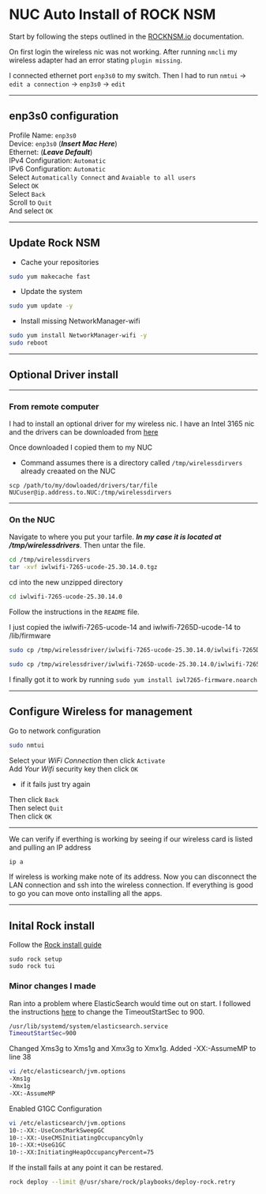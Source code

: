 # NUC Auto Install of ROCK NSM

Start by following the steps outlined in the [ROCKNSM.io](https://docs.rocknsm.io/install/install/) documentation.

On first login the wireless nic was not working.  After running `nmcli` my wireless adapter had an error stating `plugin missing`.

I connected ethernet port `enp3s0` to my switch.  Then I had to run `nmtui` -> `edit a connection` -> `enp3s0` -> `edit`  
___  

## enp3s0 configuration  

Profile Name: `enp3s0`  
Device: `enp3s0` (***Insert Mac Here***)  
Ethernet: (***Leave Default***)  
IPv4 Configuration: `Automatic`  
IPv6 Configuration: `Automatic`  
Select `Automatically Connect` and `Avaiable to all users`  
Select `OK`  
Select `Back`  
Scroll to `Quit`  
And select `OK`
___  

## Update Rock NSM

* Cache your repositories  

```bash
sudo yum makecache fast
```

* Update the system  

```bash
sudo yum update -y
```

* Install missing NetworkManager-wifi

```bash
sudo yum install NetworkManager-wifi -y
sudo reboot
```

___

## Optional Driver install

___

### From remote computer

I had to install an optional driver for my wireless nic.  I have an Intel 3165 nic and the drivers can be downloaded from [here](https://www.intel.com/content/www/us/en/support/articles/000005511/network-and-i-o/wireless-networking.html)  

Once downloaded I copied them to my NUC  

* Command assumes there is a directory called `/tmp/wirelessdirvers` already creaated on the NUC

```ssh
scp /path/to/my/dowloaded/drivers/tar/file NUCuser@ip.address.to.NUC:/tmp/wirelessdirvers
```  

___

### On the NUC

Navigate to where you put your tarfile.  ***In my case it is located at /tmp/wirelessdrivers***.  Then untar the file.

```bash
cd /tmp/wirelessdirvers  
tar -xvf iwlwifi-7265-ucode-25.30.14.0.tgz  
```

cd into the new unzipped directory

```bash
cd iwlwifi-7265-ucode-25.30.14.0
```

Follow the instructions in the `README` file.

I just copied the iwlwifi-7265-ucode-14 and iwlwifi-7265D-ucode-14 to /lib/firmware  

```bash  
sudo cp /tmp/wirelessdriver/iwlwifi-7265-ucode-25.30.14.0/iwlwifi-7265D-14.ucode /lib/firmware/

sudo cp /tmp/wirelessdriver/iwlwifi-7265D-ucode-25.30.14.0/iwlwifi-7265D-14.ucode /lib/firmware/
```

I finally got it to work by running `sudo yum install iwl7265-firmware.noarch`
___

## Configure Wireless for management

Go to network configuration  

```bash
sudo nmtui  
```

Select your *WiFi Connection* then click `Activate`  
Add *Your Wifi* security key then click `OK`  

* if it fails just try again  

Then click `Back`  
Then select `Quit`  
Then click `OK`  
___
We can verify if everthing is working by seeing if our wireless card is listed and pulling an IP address

```bash  
ip a
```

If wireless is working make note of its address.  Now you can disconnect the LAN connection and ssh into the wireless connection.  If everything is good to go you can move onto installing all the apps.  

___  

## Inital Rock install

Follow the [Rock install guide](https://docs.rocknsm.io/configure/setup-tui/)  

```rock
sudo rock setup  
sudo rock tui  
```

### Minor changes I made  

Ran into a problem where ElasticSearch would time out on start.  I followed the instructions [here](https://unix.stackexchange.com/questions/227017/how-to-change-systemd-service-timeout-value) to change the TimeoutStartSec to 900.  

```bash
/usr/lib/systemd/system/elasticsearch.service
TimeoutStartSec=900
```

Changed Xms3g to Xms1g and Xmx3g to Xmx1g.  Added -XX:-AssumeMP to line 38  

```bash
vi /etc/elasticsearch/jvm.options
-Xms1g
-Xmx1g  
-XX:-AssumeMP
```

Enabled G1GC Configuration  

```bash  
vi /etc/elasticsearch/jvm.options
10-:-XX:-UseConcMarkSweepGC
10-:-XX:-UseCMSInitiatingOccupancyOnly
10-:-XX:+UseG1GC
10-:-XX:InitiatingHeapOccupancyPercent=75  
```

If the install fails at any point it can be restared.  

```bash
rock deploy --limit @/usr/share/rock/playbooks/deploy-rock.retry  
```  
